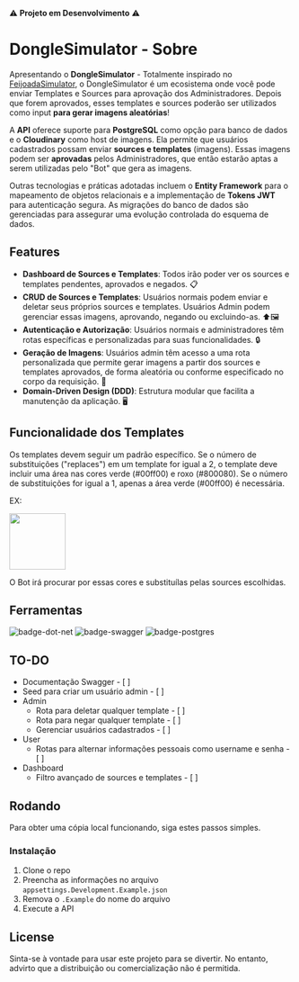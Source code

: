 ⚠️ **Projeto em Desenvolvimento** ⚠️

# DongleSimulator - Sobre

Apresentando o **DongleSimulator** - Totalmente inspirado no [FeijoadaSimulator](https://x.com/FeijoadaSim), o DongleSimulator é um ecosistema onde você pode enviar Templates e Sources para aprovação dos Administradores. Depois que forem aprovados, esses templates e sources poderão ser utilizados como input **para gerar imagens aleatórias**!

A **API** oferece suporte para **PostgreSQL** como opção para banco de dados e o **Cloudinary** como host de imagens. Ela permite que usuários cadastrados possam enviar **sources e templates** (imagens). Essas imagens podem ser **aprovadas** pelos Administradores, que então estarão aptas a serem utilizadas pelo "Bot" que gera as imagens.

Outras tecnologias e práticas adotadas incluem o **Entity Framework** para o mapeamento de objetos relacionais e a implementação de **Tokens JWT** para autenticação segura. As migrações do banco de dados são gerenciadas para assegurar uma evolução controlada do esquema de dados.

## Features

- **Dashboard de Sources e Templates**: Todos irão poder ver os sources e templates pendentes, aprovados e negados. 📋
- **CRUD de Sources e Templates**: Usuários normais podem enviar e deletar seus próprios sources e templates. Usuários Admin podem gerenciar essas imagens, aprovando, negando ou excluindo-as. ⬆️🖼️
- **Autenticação e Autorização**: Usuários normais e administradores têm rotas específicas e personalizadas para suas funcionalidades. 🔒
- **Geração de Imagens**: Usuários admin têm acesso a uma rota personalizada que permite gerar imagens a partir dos sources e templates aprovados, de forma aleatória ou conforme especificado no corpo da requisição. 🤖 
- **Domain-Driven Design (DDD)**: Estrutura modular que facilita a manutenção da aplicação. 🖥️

## Funcionalidade dos Templates

Os templates devem seguir um padrão específico. Se o número de substituições ("replaces") em um template for igual a 2, o template deve incluir uma área nas cores verde (#00ff00) e roxo (#800080). Se o número de substituições for igual a 1, apenas a área verde (#00ff00) é necessária.

EX:
<div>
  <image src="./images/ex.png" width="100">
</div>

O Bot irá procurar por essas cores e substituílas pelas sources escolhidas.

## Ferramentas

![badge-dot-net]
![badge-swagger]
![badge-postgres]


## TO-DO

- Documentação Swagger - [ ]
- Seed para criar um usuário admin - [ ]
- Admin
  - Rota para deletar qualquer template - [ ]
  - Rota para negar qualquer template - [ ]
  - Gerenciar usuários cadastrados - [ ]
- User
  - Rotas para alternar informações pessoais como username e senha - [ ]
- Dashboard
  - Filtro avançado de sources e templates - [ ]

## Rodando

Para obter uma cópia local funcionando, siga estes passos simples.

### Instalação

1. Clone o repo
2. Preencha as informações no arquivo `appsettings.Development.Example.json`
3. Remova o `.Example` do nome do arquivo
4. Execute a API

## License
Sinta-se à vontade para usar este projeto para se divertir. No entanto, advirto que a distribuição ou comercialização não é permitida.


<!-- Badges -->
[badge-dot-net]: https://img.shields.io/badge/.NET-512BD4?logo=dotnet&logoColor=fff&style=for-the-badge
[badge-swagger]: https://img.shields.io/badge/Swagger-85EA2D?logo=swagger&logoColor=000&style=for-the-badge
[badge-postgres]: https://img.shields.io/badge/postgres-%23316192.svg?style=for-the-badge&logo=postgresql&logoColor=white
